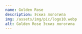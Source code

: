 ```yaml
---
name: Golden Rose
description: Эскиз логотипа
img: /assets/img/pic/logo10.webp
alt: Golden Rose Эскиз логотипа
---
```

